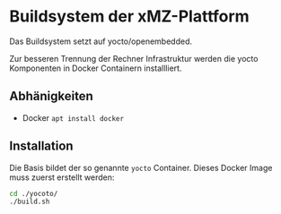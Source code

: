 # Buildsystem der xMZ-Plattform

Das Buildsystem setzt auf yocto/openembedded.

Zur besseren Trennung der Rechner Infrastruktur werden die yocto
Komponenten in Docker Containern installliert.

## Abhänigkeiten

- Docker `apt install docker`

## Installation

Die Basis bildet der so genannte `yocto` Container. Dieses Docker Image muss
zuerst erstellt werden:

```bash
cd ./yocoto/
./build.sh
```

